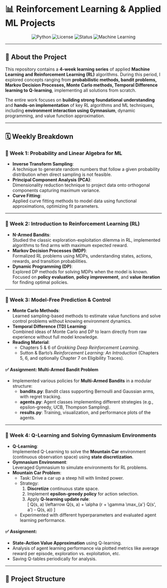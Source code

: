 # 📊 Reinforcement Learning & Applied ML Projects

<div align="center">

![Python](https://img.shields.io/badge/Python-3.8-blue.svg)
![License](https://img.shields.io/badge/License-MIT-green.svg)
![Status](https://img.shields.io/badge/Status-Completed-brightgreen.svg)
![Machine Learning](https://img.shields.io/badge/Machine%20Learning-Reinforcement%20Learning-orange)

</div>

---

## 🚀 About the Project

This repository contains a **4-week learning series** of applied **Machine Learning and Reinforcement Learning (RL)** algorithms. During this period, I explored concepts ranging from **probabilistic methods, bandit problems, Markov Decision Processes, Monte Carlo methods, Temporal Difference learning to Q-learning**, implementing all solutions from scratch.  

The entire work focuses on **building strong foundational understanding** and **hands-on implementation** of key RL algorithms and ML techniques, including **environment interaction using Gymnasium**, dynamic programming, and value function approximation.  

---

## 🗓️ Weekly Breakdown

### 📅 Week 1: Probability and Linear Algebra for ML
- **Inverse Transform Sampling**:  
  A technique to generate random numbers that follow a given probability distribution when direct sampling is not feasible.  
- **Principal Component Analysis (PCA)**:  
  Dimensionality reduction technique to project data onto orthogonal components capturing maximum variance.  
- **Curve Fitting**:  
  Applied curve fitting methods to model data using functional approximations, optimizing fit parameters.  

---

### 📅 Week 2: Introduction to Reinforcement Learning (RL)
- **N-Armed Bandits**:  
  Studied the classic exploration-exploitation dilemma in RL, implemented algorithms to find arms with maximum expected reward.  
- **Markov Decision Processes (MDP)**:  
  Formalized RL problems using MDPs, understanding states, actions, rewards, and transition probabilities.  
- **Dynamic Programming (DP)**:  
  Explored DP methods for solving MDPs when the model is known. Focused on **policy evaluation**, **policy improvement**, and **value iteration** for finding optimal policies.

---

### 📅 Week 3: Model-Free Prediction & Control
- **Monte Carlo Methods**:  
  Learned sampling-based methods to estimate value functions and solve control problems without knowing environment dynamics.  
- **Temporal Difference (TD) Learning**:  
  Combined ideas of Monte Carlo and DP to learn directly from raw experience without full model knowledge.  
- **Reading Material**:  
  - Chapters 5 & 6 of *Grokking Deep Reinforcement Learning*.  
  - Sutton & Barto’s *Reinforcement Learning: An Introduction* (Chapters 5, 6, and optionally Chapter 7 on Eligibility Traces).

#### ✅ Assignment: Multi-Armed Bandit Problem
- Implemented various policies for **Multi-Armed Bandits** in a modular structure:  
  - **bandits.py**: Bandit class supporting Bernoulli and Gaussian arms, with regret tracking.
  - **agents.py**: Agent classes implementing different strategies (e.g., epsilon-greedy, UCB, Thompson Sampling).
  - **results.py**: Training, visualization, and performance plots of the agents.  

---

### 📅 Week 4: Q-Learning and Solving Gymnasium Environments
- **Q-Learning**:  
  Implemented Q-Learning to solve the **Mountain Car** environment (continuous observation space) using **state discretization**.
- **Gymnasium Environment**:  
  Leveraged Gymnasium to simulate environments for RL problems.  
- **Mountain Car Problem**:  
  - Task: Drive a car up a steep hill with limited power.
  - Strategy:  
    1. **Discretize** continuous state space.  
    2. Implement **epsilon-greedy policy** for action selection.  
    3. Apply **Q-learning update rule**:  
    \[
    Q(s, a) \leftarrow Q(s, a) + \alpha (r + \gamma \max_{a'} Q(s', a') - Q(s, a))
    \]
  - Experimented with different hyperparameters and evaluated agent learning performance.

#### ✅ Assignment:
- **State-Action Value Approximation** using Q-learning.  
- Analysis of agent learning performance via plotted metrics like average reward per episode, exploration vs. exploitation, etc.  
- Saving Q-tables periodically for analysis.

---

## 📂 Project Structure

